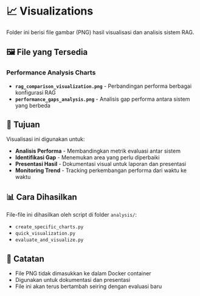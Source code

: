 # 📈 Visualizations

Folder ini berisi file gambar (PNG) hasil visualisasi dan analisis sistem RAG.

## 🖼️ File yang Tersedia

### Performance Analysis Charts

-   **`rag_comparison_visualization.png`** - Perbandingan performa berbagai konfigurasi RAG
-   **`performance_gaps_analysis.png`** - Analisis gap performa antara sistem yang berbeda

## 🎯 Tujuan

Visualisasi ini digunakan untuk:

-   **Analisis Performa** - Membandingkan metrik evaluasi antar sistem
-   **Identifikasi Gap** - Menemukan area yang perlu diperbaiki
-   **Presentasi Hasil** - Dokumentasi visual untuk laporan dan presentasi
-   **Monitoring Trend** - Tracking perkembangan performa dari waktu ke waktu

## 📊 Cara Dihasilkan

File-file ini dihasilkan oleh script di folder `analysis/`:

-   `create_specific_charts.py`
-   `quick_visualization.py`
-   `evaluate_and_visualize.py`

## 📝 Catatan

-   File PNG tidak dimasukkan ke dalam Docker container
-   Digunakan untuk dokumentasi dan presentasi
-   File ini akan terus bertambah seiring dengan evaluasi baru
